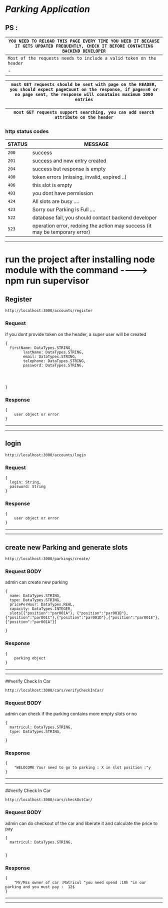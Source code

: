 








#                                                     ***Parking Application***








## PS :
`YOU NEED TO RELOAD THIS PAGE EVERY TIME YOU NEED IT BECAUSE IT GETS UPDATED FREQUENTLY, CHECK IT BEFORE CONTACTING BACKEND DEVELOPER`  |
-|
`Most of the requests needs to include a valid token on the header`  |
-|


`most GET requests should be sent with page on the HEADER, you should expect pageCount on the response, if page==0 or no page sent, the response will conatains maximum 1000 entries`  |
-|

`most GET requests support searching, you can add search attribute on the header`  |
-|




### http status codes

| STATUS  | MESSAGE  |
|---|---|
| `200` | success |
| `201` | success and new entry created |
| `204` | success but response is empty |
| `400` | token errors (missing, invalid, expired ..) |
| `406` | this slot is empty |
| `403` | you dont have permission |
| `424` | All slots are busy .... |
| `423` |Sorry our Parking is Full .... |
| `522` | database fail, you should contact backend developer |
| `523` | operation error, redoing the action may success (it may be temporary error) |



-------------------------------------------------------------------------------------------------------------------------------------------------------------------------------------------------------------------------

#  run the project after installing node module with the command ---->  npm run supervisor

## Register

``` POST
http://localhost:3000/accounts/register
```
### Request
if you dont provide token on the header, a super user will be created
```
{
  firstName: DataTypes.STRING,
        lastName: DataTypes.STRING,
        email: DataTypes.STRING,
        telephone: DataTypes.STRING,
        password: DataTypes.STRING,




}
```
### Response
```
{
    user object or error
}
```
-------------------------------------------------------------------------------------------------------------------------------------------------------------------------------------------------------------------------

-----





## login


``` POST
http://localhost:3000/accounts/login
```

### Request

```
{
  login: String,
  password: String
}
```

### Response

```
{
    user object or error
}
```





-------------------------------------------------------------------------------------------------------------------------------------------------------------------------------------------------------------------------
------------------------------------------------------------------------------------------
## create new Parking and generate slots
``` POST
http://localhost:3000/parkings/create/
```
### Request BODY
admin can create new parking
```
{
  name: DataTypes.STRING,
  type: DataTypes.STRING,
  pricePerHour: DataTypes.REAL,
  capacity: DataTypes.INTEGER,
  slots[{"position":"par001A"}, {"position":"par001B"},{"position":"par001C"},{"position":"par001D"},{"position":"par001E"},{"position":"par001A"}]

}
```
### Response
```
{
    parking object
}
```
-------------------------------------------------------------------------------------------------------------------------------------------------------------------------------------------------------------------------
------------------------------------------------------------------------------------------
##verify Check In Car
``` POST
http://localhost:3000/cars/verifyCheckInCar/
```
### Request BODY
admin can check if the parking contains more empty slots or no
```
{
  martricul: DataTypes.STRING,
  type: DataTypes.STRING,

}
```
### Response
```
{
    "WELOCOME Your need to go to parking : X in slot position :"y
}
```


-------------------------------------------------------------------------------------------------------------------------------------------------------------------------------------------------------------------------
-----------------------



##verify Check In Car
``` PUT
http://localhost:3000/cars/checkOutCar/
```
### Request BODY
admin can do checkout of the car and liberate it and calculate the price to pay
```
{
  martricul: DataTypes.STRING,


}
```
### Response
```
{
    "Mr/Mss owner of car :Matricul "you need spend :10h "in our parking and you must pay :  12$
}
```


-------------------------------------------------------------------------------------------------------------------------------------------------------------------------------------------------------------------------
-----------------------
